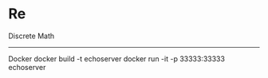 # Re
Discrete Math

--------------------------------------------------------------
Docker 
	docker build -t echoserver 
	docker run -it -p 33333:33333 echoserver